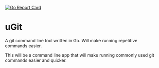 [![Go Report Card](https://goreportcard.com/badge/github.com/willdot/uGit)](https://goreportcard.com/report/github.com/willdot/uGit)

# uGit
A git command line tool written in Go. Will make running repetitive commands easier.


This will be a command line app that will make running commonly used git commands easier and quicker.
